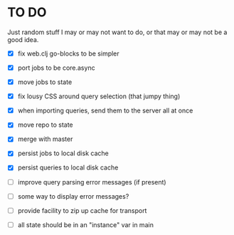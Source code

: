 # TO DO

Just random stuff I may or may not want to do, or that may or may not
be a good idea.

 - [x] fix web.clj go-blocks to be simpler
 - [x] port jobs to be core.async
 - [x] move jobs to state
 - [X] fix lousy CSS around query selection (that jumpy thing)
 - [x] when importing queries, send them to the server all at once
 - [x] move repo to state
 - [X] merge with master
 - [x] persist jobs to local disk cache
 - [x] persist queries to local disk cache

 - [ ] improve query parsing error messages (if present)
 - [ ] some way to display error messages?
 - [ ] provide facility to zip up cache for transport
 - [ ] all state should be in an "instance" var in main
